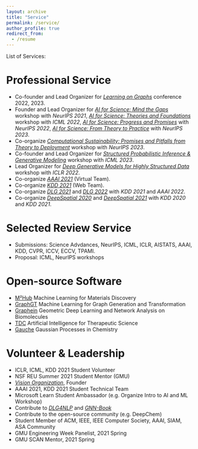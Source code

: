 ```yaml
---
layout: archive
title: "Service"
permalink: /service/
author_profile: true
redirect_from:
  - /resume
---
```


List of Services:

Professional Service
======
* Co-founder and Lead Organizer for [*Learning on Graphs*](https://logconference.github.io/) conference 2022, 2023.
* Founder and Lead Organizer for [*AI for Science: Mind the Gaps*](http://www.ai4science.net/neurips21/) workshop with *NeurIPS 2021*, [*AI for Science: Theories and Foundations*](http://www.ai4science.net/icml22/) workshop with *ICML 2022*, [*AI for Science: Progress and Promises*](https://ai4sciencecommunity.github.io/neurips22/) with *NeurIPS 2022*, [*AI for Science: From Theory to Practice*](https://ai4sciencecommunity.github.io/neurips23/) with *NeurIPS 2023*.
* Co-organize [*Computational Sustainability: Promises and Pitfalls from Theory to Deployment*](https://www.compsust.net/compsust-2023/) workshop with *NeurIPS 2023*.
* Co-founder and Lead Organizer for [*Structured Probabilistic Inference & Generative Modeling*](https://spigmworkshop.github.io/) workshop with *ICML 2023*.
* Lead Organizer for [*Deep Generative Models for Highly Structured Data*](https://deep-gen-struct.github.io/) workshop with *ICLR 2022*.
* Co-organize [*AAAI 2021*](https://aaai.org/Conferences/AAAI-21/) (Virtual Team).
* Co-organize [*KDD 2021*](https://kdd.org/kdd2021/) (Web Team).
* Co-organize [*DLG 2021*](https://deep-learning-graphs.bitbucket.io/dlg-kdd21/index.html) and [*DLG 2022*](https://deep-learning-graphs.bitbucket.io/dlg-aaai22/index.html) with *KDD 2021* and *AAAI 2022*.
* Co-organize [*DeepSpatial 2020*](http://mason.gmu.edu/~lzhao9/venues/DeepSpatial2020/) and [*DeepSpatial 2021*](http://cs.emory.edu/~lzhao41/venues/DeepSpatial2021/) with *KDD 2020* and *KDD 2021*.

Selected Review Service
======
* Submissions: Science Advdances, NeurIPS, ICML, ICLR, AISTATS, AAAI, KDD, CVPR, ICCV, ECCV, TPAMI. 
* Proposal: ICML, NeurIPS workshops

Open-source Software
======
* [M²Hub](https://github.com/yuanqidu/M2Hub) Machine Learning for Materials Discovery
* [GraphGT](https://graphgt.github.io/) Machine Learning for Graph Generation and Transformation
* [Graphein](https://github.com/a-r-j/graphein) Geometric Deep Learning and Network Analysis on Biomolecules
* [TDC](https://tdcommons.ai/) Artificial Intelligence for Therapeutic Science
* [Gauche](https://github.com/leojklarner/gauche) Gaussian Processes in Chemistry

Volunteer & Leadership
======
* ICLR, ICML, KDD 2021 Student Volunteer
* NSF REU Summer 2021 Student Mentor (GMU)
* [*Vision Organization*](https://vision-npo.github.io/), Founder
* AAAI 2021, KDD 2021 Student Technical Team
* Microsoft Learn Student Ambassador (e.g. Organize Intro to AI and ML Workshop)
* Contribute to [*DLG4NLP*](https://dlg4nlp.github.io/) and [*GNN-Book*](https://graph-neural-networks.github.io/)
* Contribute to the open-source community (e.g. DeepChem) 
* Student Member of ACM, IEEE, IEEE Computer Society, AAAI, SIAM, ASA Community
* GMU Engineering Week Panelist, 2021 Spring
* GMU SCAN Mentor, 2021 Spring
<!-- * CVPR (2023), ICLR (2023), AAAI (2023), WACV (2022), NeurIPS (2022), ICML (2022), KDD (2022), ICLR (2022), AISTATS (2022), TCBB (2022), ICLR-GTRL (2022), CVPR-AICC (2022), BioKDD (2022), TPAMI (2021), TNNLS (2021), KDD (2021), TKDD (2021), ICDM (2021), CIKM (2021), BMVC (2021), BioKDD (2021), KDD-DLG (2021), KDD-IRS (2021), NeurIPS-AI4Sci (2021, 2022) -->



